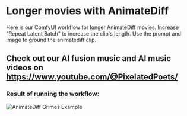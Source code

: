 # Longer movies with AnimateDiff

Here is our ComfyUI workflow for longer AnimateDiff movies.
Increase "Repeat Latent Batch" to increase the clip's length. Use the prompt and image to ground the animatediff clip.

## Check out our AI fusion music and AI music videos on https://www.youtube.com/@PixelatedPoets/

### Result of running the workflow:

![AnimateDiff Grimes Example](https://github.com/pixelatedpoets/longer-animatediff-movies/blob/main/result.gif?raw=true)
